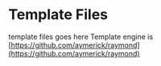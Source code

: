 # Template Files
template files goes here
Template engine is
[https://github.com/aymerick/raymond](https://github.com/aymerick/raymond)

